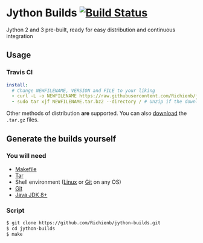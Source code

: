 # Jython Builds [![Build Status](https://travis-ci.com/Richienb/jython-builds.svg?branch=master)](https://travis-ci.com/Richienb/jython-builds)

Jython 2 and 3 pre-built, ready for easy distribution and continuous integration

## Usage

### Travis CI
```yml
install:
  # Change NEWFILENAME, VERSION and FILE to your liking
  - curl -L -o NEWFILENAME https://raw.githubusercontent.com/Richienb/jython-builds/master/build/VERSION/FILE # Download the zip or jar file
  - sudo tar xjf NEWFILENAME.tar.bz2 --directory / # Unzip if the downloaded file was a zip
```

Other methods of distribution **are** supported. You can also [download](https://github.com/Richienb/jython-builds/tree/master/build) the `.tar.gz` files.

## Generate the builds yourself

### You will need
- [Makefile](https://www.gnu.org/software/make/manual/make.html#Introduction)
- [Tar](https://www.gnu.org/software/tar/manual/html_node/What-tar-Does.html#SEC4)
- Shell environment ([Linux](https://www.linux.com/what-is-linux) or [Git](https://git-scm.com) on any OS)
- [Git](https://git-scm.com)
- [Java JDK 8+](http://www.oracle.com/technetwork/java/javase/downloads/jdk8-downloads-2133151.html)

### Script
```sh
$ git clone https://github.com/Richienb/jython-builds.git
$ cd jython-builds
$ make
```
